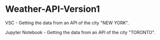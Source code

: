 # Weather-API-Version1
VSC - Getting the data from an API of the city "NEW YORK".
 
 Jupyter Notebook - Getting the data from an API of the city "TORONTO".
 
